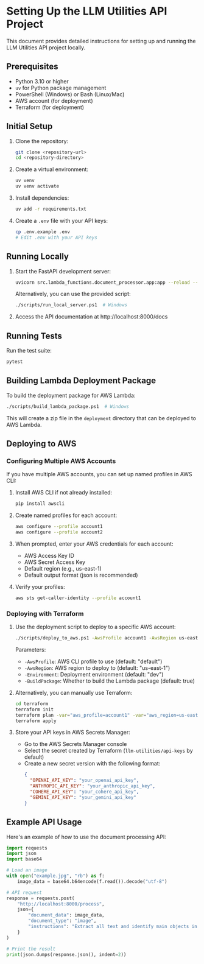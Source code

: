 # Setting Up the LLM Utilities API Project

This document provides detailed instructions for setting up and running the LLM Utilities API project locally.

## Prerequisites

- Python 3.10 or higher
- `uv` for Python package management
- PowerShell (Windows) or Bash (Linux/Mac)
- AWS account (for deployment)
- Terraform (for deployment)

## Initial Setup

1. Clone the repository:
   ```bash
   git clone <repository-url>
   cd <repository-directory>
   ```

2. Create a virtual environment:
   ```bash
   uv venv
   uv venv activate
   ```

3. Install dependencies:
   ```bash
   uv add -r requirements.txt
   ```

4. Create a `.env` file with your API keys:
   ```bash
   cp .env.example .env
   # Edit .env with your API keys
   ```

## Running Locally

1. Start the FastAPI development server:
   ```bash
   uvicorn src.lambda_functions.document_processor.app:app --reload --host 0.0.0.0 --port 8000
   ```
   
   Alternatively, you can use the provided script:
   ```bash
   ./scripts/run_local_server.ps1  # Windows
   ```

2. Access the API documentation at http://localhost:8000/docs

## Running Tests

Run the test suite:
```bash
pytest
```

## Building Lambda Deployment Package

To build the deployment package for AWS Lambda:

```bash
./scripts/build_lambda_package.ps1  # Windows
```

This will create a zip file in the `deployment` directory that can be deployed to AWS Lambda.

## Deploying to AWS

### Configuring Multiple AWS Accounts

If you have multiple AWS accounts, you can set up named profiles in AWS CLI:

1. Install AWS CLI if not already installed:
   ```bash
   pip install awscli
   ```

2. Create named profiles for each account:
   ```bash
   aws configure --profile account1
   aws configure --profile account2
   ```

3. When prompted, enter your AWS credentials for each account:
   - AWS Access Key ID
   - AWS Secret Access Key
   - Default region (e.g., us-east-1)
   - Default output format (json is recommended)

4. Verify your profiles:
   ```bash
   aws sts get-caller-identity --profile account1
   ```

### Deploying with Terraform

1. Use the deployment script to deploy to a specific AWS account:
   ```bash
   ./scripts/deploy_to_aws.ps1 -AwsProfile account1 -AwsRegion us-east-1 -Environment dev
   ```

   Parameters:
   - `-AwsProfile`: AWS CLI profile to use (default: "default")
   - `-AwsRegion`: AWS region to deploy to (default: "us-east-1")
   - `-Environment`: Deployment environment (default: "dev")
   - `-BuildPackage`: Whether to build the Lambda package (default: true)

2. Alternatively, you can manually use Terraform:
   ```bash
   cd terraform
   terraform init
   terraform plan -var="aws_profile=account1" -var="aws_region=us-east-1"
   terraform apply
   ```

3. Store your API keys in AWS Secrets Manager:
   - Go to the AWS Secrets Manager console
   - Select the secret created by Terraform (`llm-utilities/api-keys` by default)
   - Create a new secret version with the following format:
     ```json
     {
       "OPENAI_API_KEY": "your_openai_api_key",
       "ANTHROPIC_API_KEY": "your_anthropic_api_key",
       "COHERE_API_KEY": "your_cohere_api_key",
       "GEMINI_API_KEY": "your_gemini_api_key"
     }
     ```

## Example API Usage

Here's an example of how to use the document processing API:

```python
import requests
import json
import base64

# Load an image
with open("example.jpg", "rb") as f:
    image_data = base64.b64encode(f.read()).decode("utf-8")

# API request
response = requests.post(
    "http://localhost:8000/process",
    json={
        "document_data": image_data,
        "document_type": "image",
        "instructions": "Extract all text and identify main objects in the image."
    }
)

# Print the result
print(json.dumps(response.json(), indent=2))
``` 
